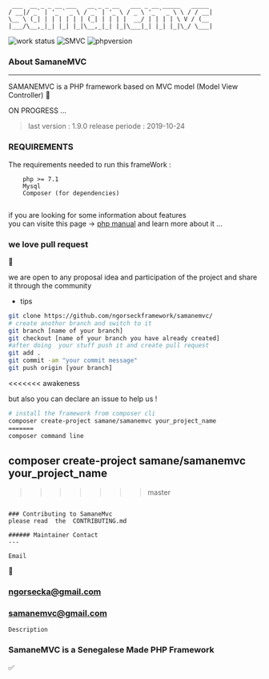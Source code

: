 ```
 ___  __ _ _ __ ___   __ _ _ __   ___ _ __ _____   _____ 
/ __|/ _` | '_ ` _ \ / _` | '_ \ / _ \ '_ ` _ \ \ / / __|
\__ \ (_| | | | | | | (_| | | | |  __/ | | | | \ V / (__ 
|___/\__,_|_| |_| |_|\__,_|_| |_|\___|_| |_| |_|\_/ \___|

```
![work status](https://img.shields.io/badge/work-on%20progress-red.svg) 
![SMVC](https://img.shields.io/badge/SamaneMvc-v1.9-orange.svg) 
![phpversion](https://img.shields.io/badge/PHP-%40latest-blue.svg)

### About SamaneMVC
---
SAMANEMVC is a PHP framework based on MVC model (Model View Controller) 
:construction:

ON PROGRESS ... 

> last version : 1.9.0
  release periode : 2019-10-24


### REQUIREMENTS 
The requirements needed to run this frameWork : 
```
    php >= 7.1 
    Mysql 
    Composer (for dependencies) 
 
```
 if you  are looking for some information about features  
 you can visite this page -> [php manual](http://php.net)
 and learn more about it ... 

### we love pull request 
:rocket:

we are open to any proposal idea and participation of the project and share it through the community 

* tips 

```bash 
git clone https://github.com/ngorseckframework/samanemvc/
# create anothor branch and switch to it 
git branch [name of your branch] 
git checkout [name of your branch you have already created] 
#after doing  your stuff push it and create pull request 
git add . 
git commit -am "your commit message"
git push origin [your branch]
```
<<<<<<< awakeness

but also you can declare an issue to help us !


```bash 
# install the framework from composer cli 
composer create-project samane/samanemvc your_project_name
=======
composer command line
```
## composer create-project samane/samanemvc your_project_name
>>>>>>> master

```

### Contributing to SamaneMvc
please read  the  CONTRIBUTING.md

###### Maintainer Contact
--- 
```
```
Email
```
:email:
### ngorsecka@gmail.com
### samanemvc@gmail.com
```
Description
```
### SamaneMVC is a Senegalese Made PHP Framework

:white_check_mark:
